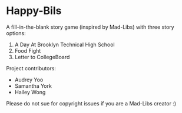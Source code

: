 # Happy-Bils
A fill-in-the-blank story game (inspired by Mad-Libs) with three story options:
1. A Day At Brooklyn Technical High School
2. Food Fight
3. Letter to CollegeBoard

Project contributors: 
- Audrey Yoo
- Samantha York
- Hailey Wong

Please do not sue for copyright issues if you are a Mad-Libs creator :)
